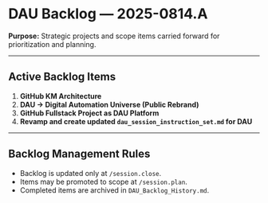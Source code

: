 # DAU Backlog — 2025-0814.A

**Purpose:** Strategic projects and scope items carried forward for prioritization and planning.

---

## Active Backlog Items
1. **GitHub KM Architecture**
2. **DAU → Digital Automation Universe (Public Rebrand)**
3. **GitHub Fullstack Project as DAU Platform**
4. **Revamp and create updated `dau_session_instruction_set.md` for DAU**


---

## Backlog Management Rules
- Backlog is updated only at `/session.close`.
- Items may be promoted to scope at `/session.plan`.
- Completed items are archived in `DAU_Backlog_History.md`.